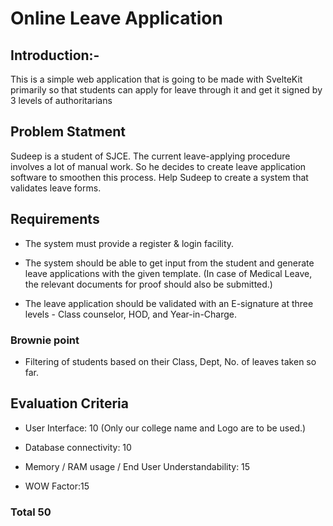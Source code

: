 # Online Leave Application

## Introduction:-

This is a simple web application that is going to be made with SvelteKit primarily so that students can apply for leave through it and get it signed by 3 levels of authoritarians

## Problem Statment

Sudeep is a student of SJCE. The current leave-applying procedure involves a lot of manual work. So he decides to create leave application software to smoothen this process. Help Sudeep to create a system that validates leave forms.

## Requirements

- The system must provide a register & login facility.

- The system should be able to get input from the student and generate leave applications with the given template. (In case of Medical Leave, the relevant documents for proof should also be submitted.)

- The leave application should be validated with an E-signature at three levels - Class counselor, HOD, and Year-in-Charge.

### Brownie point

- Filtering of students based on their Class, Dept, No. of leaves taken so far.

## Evaluation Criteria

- User Interface: 10 (Only our college name and Logo are to be used.)

- Database connectivity: 10

- Memory / RAM usage / End User Understandability: 15

- WOW Factor:15

### Total 50
